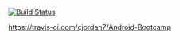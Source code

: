 [![Build Status](https://travis-ci.org/cjordan7/Android-Bootcamp.svg?branch=master)](https://travis-ci.com/cjordan7/Android-Bootcamp)

https://travis-ci.com/cjordan7/Android-Bootcamp
